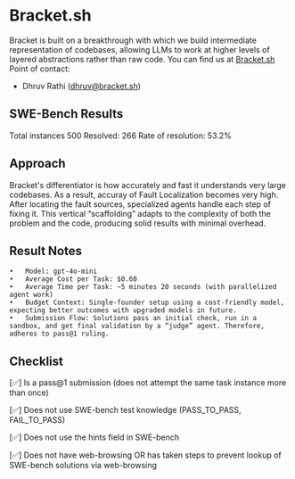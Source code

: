 # Bracket.sh
Bracket is built on a breakthrough with which we build intermediate representation of codebases, allowing LLMs to work at higher levels of layered abstractions rather than raw code.
You can find us at [Bracket.sh](http://bracket.sh/)
Point of contact:
- Dhruv Rathi (dhruv@bracket.sh)

## SWE-Bench Results
Total instances 500
Resolved: 266
Rate of resolution: 53.2%

## Approach
Bracket's differentiator is how accurately and fast it understands very large codebases. As a result, accuray of Fault Localization becomes very high. 
After locating the fault sources, specialized agents handle each step of fixing it. This vertical “scaffolding” adapts to the complexity of both the problem and the code, producing solid results with minimal overhead.

## Result Notes
	•	Model: gpt-4o-mini
	•	Average Cost per Task: $0.60
	•	Average Time per Task: ~5 minutes 20 seconds (with parallelized agent work)
	•	Budget Context: Single-founder setup using a cost-friendly model, expecting better outcomes with upgraded models in future.
	•	Submission Flow: Solutions pass an initial check, run in a sandbox, and get final validation by a “judge” agent. Therefore, adheres to pass@1 ruling.


## Checklist

[✅] Is a pass@1 submission (does not attempt the same task instance more than once)

[✅] Does not use SWE-bench test knowledge (PASS_TO_PASS, FAIL_TO_PASS)

[✅] Does not use the hints field in SWE-bench

[✅] Does not have web-browsing OR has taken steps to prevent lookup of SWE-bench solutions via web-browsing